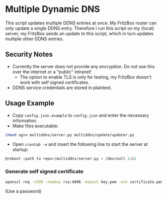# Multiple Dynamic DNS
This script updates multiple DDNS entries at once.
My FritzBox router can only update a single DDNS entry.
Therefore I run this script on my (local) server, my FritzBox sends an update to this script, 
which in turn updates multiple other DDNS entries.


## Security Notes
* Currently the server does not provide any encryption. 
  Do not use this over the internet or a "public" intranet!
  * The option to enable TLS is only for testing, my FritzBox doesn't work with self signed
    certificates.
* DDNS service credentials are stored in plaintext.


## Usage Example
* Copy `config.json.example` to `config.json` and enter the necessary information.
* Make files executable:
```bash
chmod ug+x multiddns/server.py multiddns/update/updater.py
```

* Open `crontab -e` and insert the following line to start the server at startup:
```bash
@reboot <path to repo>/multiddns/server.py > /dev/null 2>&1
```


### Generate self signed certificate
```bash
openssl req -x509 -newkey rsa:4096 -keyout key.pem -out certificate.pem -days 3650
```
(Use a password)
